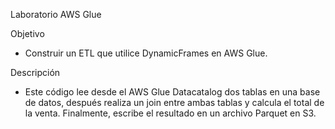 Laboratorio AWS Glue

Objetivo
*  Construir un ETL que utilice DynamicFrames en AWS Glue.


Descripción
*  Este código lee desde el AWS Glue Datacatalog dos tablas en una base de datos, después realiza un join entre ambas tablas y calcula el total de la venta. Finalmente, escribe el resultado en un archivo Parquet en S3. 

